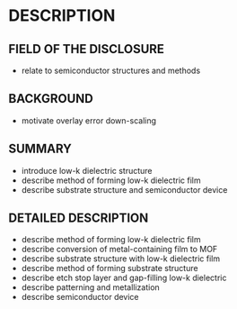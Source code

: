 # DESCRIPTION

## FIELD OF THE DISCLOSURE

- relate to semiconductor structures and methods

## BACKGROUND

- motivate overlay error down-scaling

## SUMMARY

- introduce low-k dielectric structure
- describe method of forming low-k dielectric film
- describe substrate structure and semiconductor device

## DETAILED DESCRIPTION

- describe method of forming low-k dielectric film
- describe conversion of metal-containing film to MOF
- describe substrate structure with low-k dielectric film
- describe method of forming substrate structure
- describe etch stop layer and gap-filling low-k dielectric
- describe patterning and metallization
- describe semiconductor device

